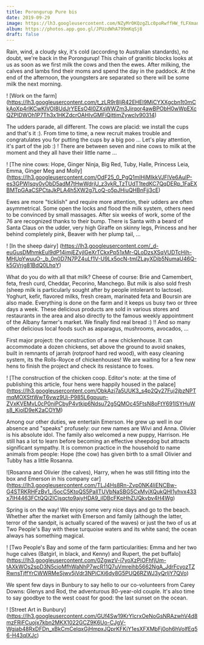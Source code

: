 ```yaml
---
title: Porongurup Pure bis
date: 2019-09-29
image: https://lh3.googleusercontent.com/NZyMrOKQzgZLc0poRwffHW_fLFXmanjfd9V8gHvrBHKRWxDBW8QCoAFnDOv3AFiQhXklzQG1gWCbufthHLvYZW_5KYkK9cegHvjcP-HNGyfaEixhNKlFoc0nVX8MwL1lQHJAbK0XTk8=w600
album: https://photos.app.goo.gl/JPUzdWhA799mKqSj8
draft: false
---
```


Rain, wind, a cloudy sky, it's cold (according to Australian standards), no doubt, we're back in the Porongurup! This chain of granitic blocks looks at us as soon as we first milk the cows and then the ewes. After milking, the calves and lambs find their moms and spend the day in the paddock. At the end of the afternoon, the youngsters are separated so there will be some milk the next morning.

! [Work on the farm] (https://lh3.googleusercontent.com/t_zLR9r8IjR42EHEI9MiCYXXgcbn1t0mCkAoXp4rlKCwKIVOI8UdJrYEEsO4I0ZXsWWZm3Jjrqor4awBPObH0wWpEXcQZPIDWOh1P7Th3x1HKZdcrOAHIvGMFiQjttimZywclv90314)

The udders parade, all different. The cows are placid: we install the cups and that's it :). From time to time, a new recruit makes trouble and congratulates you for putting the cups by a big poo ... Let's play attention, it's part of the job :) ! There are between seven and nine cows to milk at the moment and they all have their little name ...

! [The nine cows: Hope, Ginger Ninja, Big Red, Tuby, Halle, Princess Leia, Emma, Ginger Meg and Molly] (https://lh3.googleusercontent.com/OdF25_0_PgQ1mIHjMIkkVJFlVe6AuIP-es3GPWIsqy0vObD5adM7tHwWdrjU_z3vkR_TzTUdT1tedKC7QqDERp_1FaEXBMTpGAaCSPCtaJkPLA4h5XW2g7LoQ-o5pJHiuQHBnFjj3cE)

Ewes are more "ticklish" and require more attention, their udders are often asymmetrical. Some open the locks and flood the milk system, others need to be convinced by small massages. After six weeks of work, some of the 76 are recognized thanks to their bump. There is Santa with a beard of Santa Claus on the udder, very high Giraffe on skinny legs, Princess and her behind completely pink, Beaver with her plump tail, ...

! [In the sheep dairy] (https://lh3.googleusercontent.com/_d-euGusDMhmkEul9dP14imjEZyjIGeXrTCkxPp51xMr-QLoDzsXSqVUDTcHih-MHUpYwuuO-_b_0n0D7N7PZ4uLf1V-U9Lx5ocN-tmlZLayXDib5NumaU46Q-k5GVrjg81BdQ0LhqY)

What do you do with all that milk? Cheese of course: Brie and Camembert, feta, fresh curd, Cheddar, Pecorino, Manchego. But milk is also sold fresh (sheep milk is particularly sought after by people intolerant to lactose). Yoghurt, kefir, flavored milks, fresh cream, marinated feta and Boursin are also made. Everything is done on the farm and it keeps us busy two or three days a week. These delicious products are sold in various stores and restaurants in the area and also directly to the famous weekly appointment of the Albany farmer's market. We finally find real bread :) !! And so many other delicious local foods such as asparagus, mushrooms, avocados, ...

First major project: the construction of a new chickenhouse. It can accommodate a dozen chickens, set above the ground to avoid snakes, built in remnants of jarrah (rotproof hard red wood), with easy cleaning system, its the Rolls-Royce of  chickenhouses! We are waiting for a few new hens to finish the project and check its resistance to foxes.

! [The construction of the chicken coop. Editor's note: at the time of publishing this article, four hens were happily housed in the palace] (https://lh3.googleusercontent.com/ObkAzj7a5UUK3_s4p2Qy27Fuj2jbzNPTmqMOXSttWwT6vwz9Ui-P985L6gpuun-ZVxKVEMvL0cP0niPCbyP4vtkip6Ndsu72g5QMOc45FtsN8oFtY691lSYHuWs8_KioID9eK2aCOYM)

Among our other duties, we entertain Emerson. He grew up well in our absence and "speaks" profusely: our new names are Wivi and Anna. Olivier is his absolute idol. The family also welcomed a new puppy, Harrison. He still has a lot to learn before becoming an effective sheepdog but attracts significant sympathy. It is common practice in the household to name animals from people: Hope (the cow) has given birth to a small Olivier and Tubby has a little Rosanna.

![Rosanna and Olivier (the calves), Harry, when he was still fitting into the box and Emerson in his company car] (https://lh3.googleusercontent.com/TLJ4Hs8Rn-Zvp0NK4liENCBw-G4STRKRHFzBv1_j5ocC5KtoQS5PallTUVbNaSBG5CxMyiXQukQHI1yhvx433x7lH4463FCtQQi2ICjsqcto9ajyHDA9_iIDBcFKpHhZUQkvbv4H4Wg)

Spring is on the way! We enjoy some very nice days and go to the beach. Whether after the market with Emerson and family (although the latter, terror of the sandpit, is actually scared of the waves) or just the two of us at Two People's Bay with these turquoise waters and its white sand; the ocean always has something magical.

! [Two People's Bay and some of the farm particularities: Emma and her two huge calves (Batgirl, in black, and Kenny) and Rupert, the pet buffalo] (https://lh3.googleusercontent.com/0ZgwzV-i7yoXzPiOFhfjUm-tAXkWOs2spD3N5cioMfhWaNhP7wcR11Q7uVmreihb5662NgA_JdrFcyozTZRwnsTjffYrCWWRMeSjwv5jVdr3NPiCXi6dy8G5PUQ6RZWJ3yQrljY7QVo)

We spent few days in Bunbury to say hello to our co-volunteers from Carey Downs: Glenys and Rod, the adventurous 80-year-old couple. It's also time to say goodbye to the west coast for good: the last sunset on the ocean.

! [Street Art in Bunbury] (https://lh3.googleusercontent.com/GUf4Sw19KrYlcrxOeNoGsNRAzwhV4d8mzFRjFCuojx7kbn2MKX1022GCZ9K6Uo-CJgV-Wgjab48RxDFDn_xBkCmCelqxGjHmpxJQprKFKiY1esXFXMbFj0oh6hVolfEq56-H43qlXJc)
